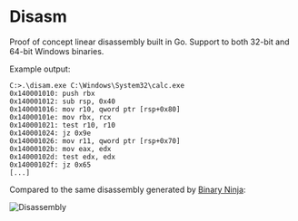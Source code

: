 # Disasm

Proof of concept linear disassembly built in Go. Support to both 32-bit and
64-bit Windows binaries.

Example output:

```
C:>.\disam.exe C:\Windows\System32\calc.exe
0x140001010: push rbx
0x140001012: sub rsp, 0x40
0x140001016: mov r10, qword ptr [rsp+0x80]
0x14000101e: mov rbx, rcx
0x140001021: test r10, r10
0x140001024: jz 0x9e
0x140001026: mov r11, qword ptr [rsp+0x70]
0x14000102b: mov eax, edx
0x14000102d: test edx, edx
0x14000102f: jz 0x65
[...]
```

Compared to the same disassembly generated by [Binary Ninja](https://binary.ninja/):

![Disassembly](binary_ninja_disass.png)
